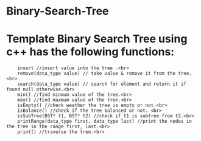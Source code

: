 # Binary-Search-Tree<br>
# Template Binary Search Tree using c++ has the following functions:<br>
		insert //insert value into the tree .<br>
		remove(data_type value) // take value & remove it from the tree.<br>
		search(data_type value) // search for element and return it if found null otherwise.<br>
		min() //find minmum value of the tree.<br>
		max() //find maxmum value of the tree.<br>
		isEmpty() //check weather the tree is empty or not.<br>
  		isBalance() //check if the tree balanced or not. <br>
		isSubTree(BST* t1, BST* t2) //check if t1 is subtree from t2.<br>
		printRange(data_type first, data_type last) //print the nodes in the tree in the range first, last.<br>
		print() //traverse the tree.<br>
